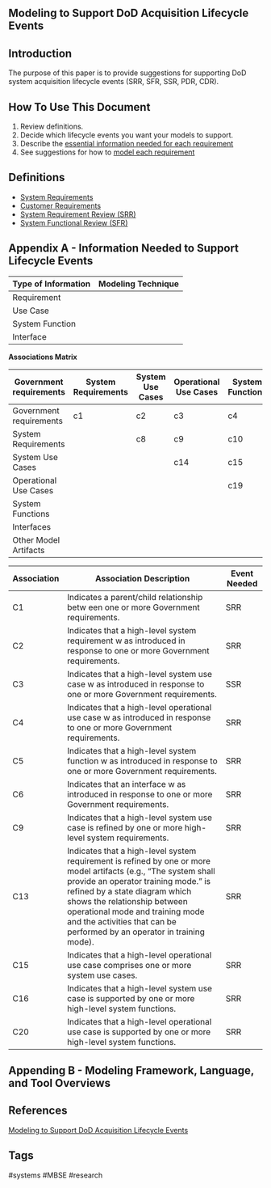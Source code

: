 ## Modeling to Support DoD Acquisition Lifecycle Events

## Introduction
The purpose of this paper is to provide suggestions for supporting DoD system acquisition lifecycle events (SRR, SFR, SSR, PDR, CDR).  

## How To Use This Document
1. Review definitions.  
2. Decide which lifecycle events you want your models to support.  
3. Describe the [essential information needed for each requirement](https://apps.dtic.mil/sti/pdfs/AD1168439.pdf#page=29)  
4. See suggestions for how to [model each requirement](https://apps.dtic.mil/sti/pdfs/AD1168439.pdf#page=31)  

## Definitions

* [System Requirements](../202403242315)  
* [Customer Requirements](../202403242300)
* [System Requirement Review (SRR)](../202403242257)
* [System Functional Review (SFR)](../202403242324)

## Appendix A - Information Needed to Support Lifecycle Events
|Type of Information|Modeling Technique|
|-------------------|------------------|
|Requirement||
|Use Case||
|System Function||
|Interface||

**Associations Matrix**  

|Government requirements|System Requirements|System Use Cases|Operational Use Cases|System Functions|Interfaces|Other Model Artifacts|
|-----------------------|-------------------|----------------|---------------------|----------------|----------|---------------------|
|Government requirements|c1|c2|c3|c4|c5|c6|c7|
System Requirements||c8|c9|c10|c11|c12|c13|
System Use Cases|||c14|c15|c16|c17|c18|
Operational Use Cases||||c19|c20|c21|c22|
System Functions|||||c23|c24|c25|
Interfaces||||||c25|c26|
Other Model Artifacts|||||||c27|

|**Association**|**Association Description**|**Event Needed**|
|-|-|-|
|C1|Indicates a parent/child relationship betw een one or more Government requirements.|SRR|
|C2|Indicates that a high-level system requirement w as introduced in response to one or more Government requirements.|SRR|
|C3|Indicates that a high-level system use case w as introduced in response to one or more Government requirements.|SSR|
|C4|Indicates that a high-level operational use case w as introduced in response to one or more Government requirements.|SRR|
|C5|Indicates that a high-level system function w as introduced in response to one or more Government requirements.|SRR|
|C6|Indicates that an interface w as introduced in response to one or more Government requirements.|SRR|
|C9|Indicates that a high-level system use case is refined by one or more high-level system requirements.|SRR|
|C13|Indicates that a high-level system requirement is refined by one or more model artifacts (e.g., “The system shall provide an operator training mode.” is refined by a state diagram which shows the relationship between operational mode and training mode and the activities that can be performed by an operator in training mode).|SRR|
|C15|Indicates that a high-level operational use case comprises one or more system use cases.|SRR|
|C16|Indicates that a high-level system use case is supported by one or more high-level system functions.|SRR|
|C20|Indicates that a high-level operational use case is supported by one or more high-level system functions.|SRR|

## Appending B - Modeling Framework, Language, and Tool Overviews

## References
[Modeling to Support DoD Acquisition Lifecycle Events](https://apps.dtic.mil/sti/pdfs/AD1168439.pdf)  

## Tags
#systems #MBSE #research
